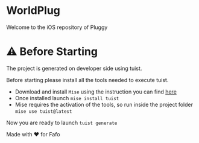 # WorldPlug

Welcome to the iOS repository of Pluggy 

# ⚠️ Before Starting

The project is generated on developer side using tuist.

Before starting please install all the tools needed to execute tuist.

- Download and install `Mise` using the instruction you can find [here](https://mise.jdx.dev/getting-started.html#quickstart)
- Once installed launch `mise install tuist`
- Mise requires the activation of the tools, so run inside the project folder `mise use tuist@latest`

Now you are ready to launch `tuist generate`



Made with ❤️ for Fafo